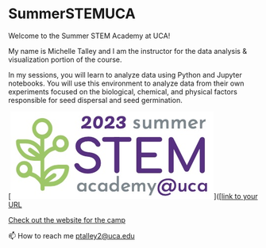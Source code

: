 # SummerSTEMUCA

Welcome to the Summer STEM Academy at UCA!

My name is Michelle Talley and I am the instructor for the data analysis & visualization portion of the course.

In my sessions, you will learn to analyze data using Python and Jupyter notebooks.  You will use this environment to analyze data from their own experiments focused on the biological, chemical, and physical factors responsible for seed dispersal and seed germination. 

[![Check out the website for the camp](./2023%20Logo%20final.jpg)]([[link to your URL](https://uca.edu/steminstitute/summer-stem-academy/)

[Check out the website for the camp](https://uca.edu/steminstitute/summer-stem-academy/) 

📫 How to reach me ptalley2@uca.edu
